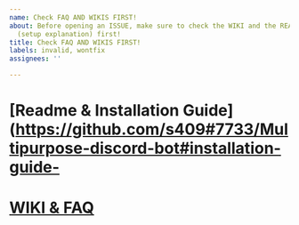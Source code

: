 ```yaml
---
name: Check FAQ AND WIKIS FIRST!
about: Before opening an ISSUE, make sure to check the WIKI and the README.MD file
  (setup explanation) first!
title: Check FAQ AND WIKIS FIRST!
labels: invalid, wontfix
assignees: ''

---
```


# [Readme & Installation Guide](https://github.com/s409#7733/Multipurpose-discord-bot#installation-guide-

# [WIKI & FAQ](https://github.com/s409#7733/Multipurpose-discord-bot/wiki#faq)
